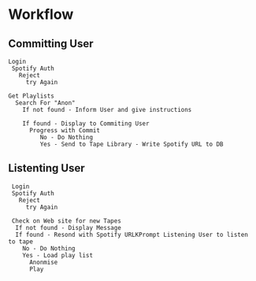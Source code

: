 Workflow
========

Committing User
---------------
  
  	Login
     Spotify Auth
       Reject
         try Again         
    
    Get Playlists
      Search For "Anon"
        If not found - Inform User and give instructions
        
        If found - Display to Commiting User
          Progress with Commit
             No - Do Nothing
             Yes - Send to Tape Library - Write Spotify URL to DB


Listenting User
---------------
 	 Login
     Spotify Auth
       Reject
         try Again 
         
   	 Check on Web site for new Tapes
      If not found - Display Message
      If found - Resond with Spotify URLKPrompt Listening User to listen to tape
        No - Do Nothing
        Yes - Load play list
          Anonmise
          Play
        
        
            
        
